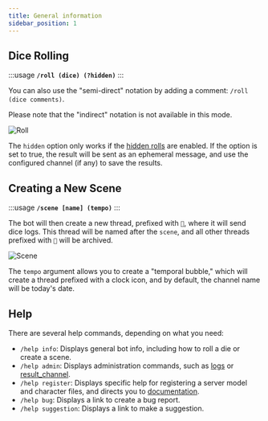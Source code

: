 ```yaml
---
title: General information
sidebar_position: 1
---
```


## Dice Rolling

:::usage
**`/roll (dice) (?hidden)`**
:::

You can also use the "semi-direct" notation by adding a comment: `/roll (dice comments)`.

Please note that the "indirect" notation is not available in this mode.

![Roll](/assets/rolls/slash-commands.gif)

The `hidden` option only works if the [hidden rolls](../config/logs.md#hidden-dice-hidden_roll) are enabled. If the option is set to true, the result will be sent as an ephemeral message, and use the configured channel (if any) to save the results.

## Creating a New Scene

:::usage
**`/scene [name] (tempo)`**
:::

The bot will then create a new thread, prefixed with `🎲`, where it will send dice logs. This thread will be named after the `scene`, and all other threads prefixed with `🎲` will be archived.

![Scene](/assets/rolls/scene.gif)

The `tempo` argument allows you to create a "temporal bubble," which will create a thread prefixed with a clock icon, and by default, the channel name will be today's date.

## Help

There are several help commands, depending on what you need:
- `/help info`: Displays general bot info, including how to roll a die or create a scene.
- `/help admin`: Displays administration commands, such as [logs](../config/logs.md#edits-logs-and-errors-config-logs) or [result_channel](../config/logs.md#save-dice-result-result_channel).
- `/help register`: Displays specific help for registering a server model and character files, and directs you to [documentation](../sheet/model/index.md).
- `/help bug`: Displays a link to create a bug report.
- `/help suggestion`: Displays a link to make a suggestion.
